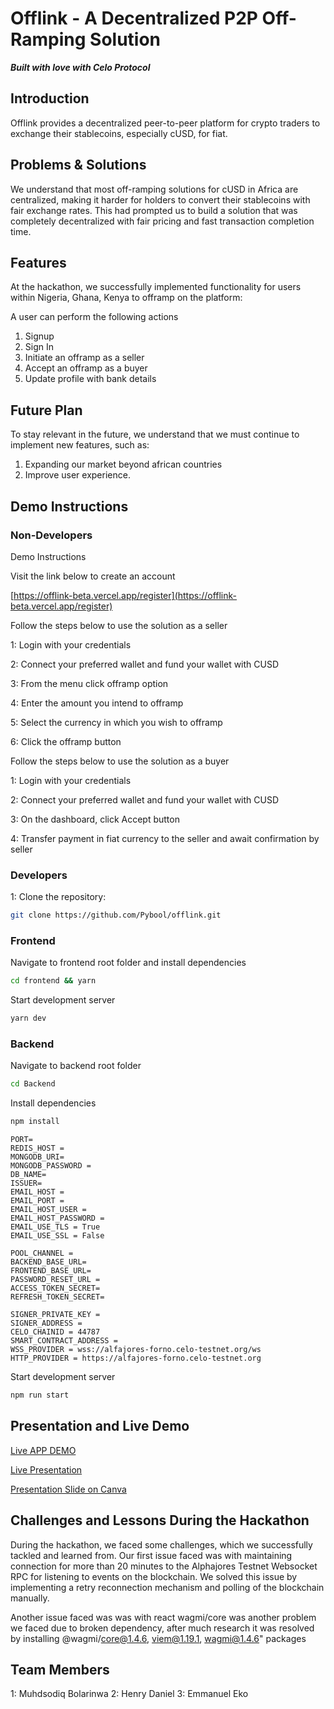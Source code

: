# Offlink - A Decentralized P2P Off-Ramping Solution

**_Built with love with Celo Protocol_**

## Introduction

Offlink provides a decentralized peer-to-peer platform for crypto traders to exchange their stablecoins, especially cUSD, for fiat.

## Problems & Solutions

We understand that most off-ramping solutions for cUSD in Africa are centralized, making it harder for holders to convert their stablecoins with fair exchange rates. This had prompted us to build a solution that was completely decentralized with fair pricing and fast transaction completion time.

## Features

At the hackathon, we successfully implemented functionality for users within Nigeria, Ghana, Kenya to offramp on the platform:

A user can perform the following actions
1. Signup
2. Sign In
3. Initiate an offramp as a seller
4. Accept an offramp as a buyer
5. Update profile with bank details

## Future Plan

To stay relevant in the future, we understand that we must continue to implement new features, such as:

1. Expanding our market beyond african countries
2. Improve user experience.

## Demo Instructions

### Non-Developers

Demo Instructions

Visit the link below to create an account

[https://offlink-beta.vercel.app/register](https://offlink-beta.vercel.app/register)

Follow the steps below to use the solution as a seller

1: Login with your credentials

2: Connect your preferred wallet and fund your wallet with CUSD

3: From the menu click offramp option

4: Enter the amount you intend to offramp

5: Select the currency in which you wish to offramp

6: Click the offramp button

Follow the steps below to use the solution as a buyer

1: Login with your credentials

2: Connect your preferred wallet and fund your wallet with CUSD

3: On the dashboard, click Accept button

4: Transfer payment in fiat currency to the seller and await confirmation by seller

### Developers

1: Clone the repository:

```bash
git clone https://github.com/Pybool/offlink.git
```
### Frontend

Navigate to frontend root folder and install dependencies

```bash
cd frontend && yarn
```
Start development server

```bash
yarn dev
```


### Backend
Navigate to backend root folder
```bash
cd Backend
```
Install dependencies
```bash
npm install
```
```Fill In environment variable
PORT= 
REDIS_HOST = 
MONGODB_URI=
MONGODB_PASSWORD = 
DB_NAME=
ISSUER=
EMAIL_HOST = 
EMAIL_PORT = 
EMAIL_HOST_USER = 
EMAIL_HOST_PASSWORD = 
EMAIL_USE_TLS = True
EMAIL_USE_SSL = False

POOL_CHANNEL = 
BACKEND_BASE_URL=
FRONTEND_BASE_URL=
PASSWORD_RESET_URL =
ACCESS_TOKEN_SECRET=
REFRESH_TOKEN_SECRET=

SIGNER_PRIVATE_KEY = 
SIGNER_ADDRESS = 
CELO_CHAINID = 44787
SMART_CONTRACT_ADDRESS = 
WSS_PROVIDER = wss://alfajores-forno.celo-testnet.org/ws
HTTP_PROVIDER = https://alfajores-forno.celo-testnet.org
```
Start development server

```bash
npm run start
```
## Presentation and Live Demo

[Live APP DEMO](https://youtu.be/8py4uZeXU_M)

[Live Presentation](https://youtu.be/ML4JVYPEDNM)

[Presentation Slide on Canva](https://github.com/Pybool/offlink/tree/master/frontend/public/Slides/Offlinkslide.pptx)


## Challenges and Lessons During the Hackathon
During the hackathon, we faced some challenges, which we successfully tackled and learned from. Our first issue faced was with maintaining connection for more than 20 minutes to the Alphajores Testnet Websocket RPC for listening to events on the blockchain. We solved this issue by implementing a retry reconnection mechanism and polling of the blockchain manually.

Another issue faced was was with react wagmi/core was another problem we faced due to broken dependency, after much research it was resolved by installing @wagmi/core@1.4.6, viem@1.19.1, wagmi@1.4.6" packages

## Team Members
1: Muhdsodiq Bolarinwa
2: Henry Daniel
3: Emmanuel Eko

